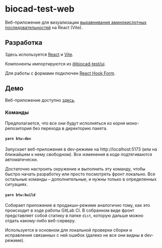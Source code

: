 # biocad-test-web

Веб-приложение для визуализации [выравнивания аминокислотных последовательностей](https://biomolecula.ru/articles/12-metodov-v-kartinkakh-sukhaia-biologiia) на React (Vite).

## Разработка

Здесь используется [React](https://react.dev/) и [Vite](https://vitejs.dev).

Компоненты импортируются из [@biocad-test/ui](../lib/ui).

Для работы с формами подключен [React Hook Form](https://react-hook-form.com/).

## Демо

Веб-приложение доступно [здесь](https://manifaces.github.io/biocad-test/).

### Команды

Предполагается, что все они будут исполняться из корня моно-репозитория без перехода в директорию пакета.

#### `yarn btw:dev`

Запускает веб-приложения в dev-режиме на http://localhost:5173 (или на ближайшем к нему свободном).
Все изменения в коде подтягиваются автоматически.

Достаточно настроить окружение и выполнить эту команду, чтобы быстро начать разработку или просто посмотреть фронт локально.
Все остальные команды – дополнительные, и нужны только в определенных ситуациях.

#### `yarn btw:build`

Собирает приложение в продакшн-режиме аналогично тому, как это происходит в ходе работы GitLab CI.
В собранном виде фронт представляет собой статику в папке `dist`,
которую дальше можно отдать какому-либо веб-серверу.

Используется в основном для локальной проверки сборки и исправления связанных с ней ошибок
(далеко не все они видны в dev-режиме).

